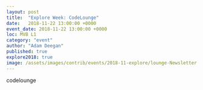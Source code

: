 ```yaml
---
layout: post
title:  "Explore Week: CodeLounge"
date:   2018-11-22 13:00:00 +0000
event_date: 2018-11-22 13:00:00 +0000
loc: MVB L1
category: "event"
author: "Adam Deegan"
published: true
explore2018: true
image: /assets/images/contrib/events/2018-11-explore/lounge-Newsletter.jpg
---
```


codelounge
